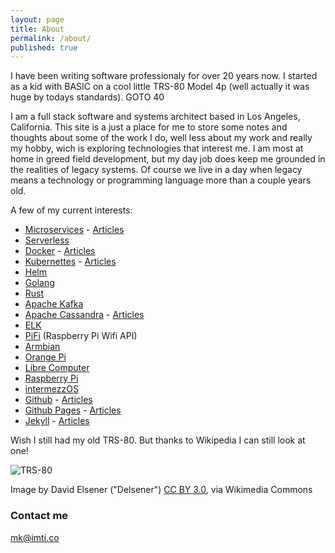 ```yaml
---
layout: page
title: About
permalink: /about/
published: true
---
```


I have been writing software professionaly for over 20 years now. I started as a kid with BASIC  on a cool little TRS-80 Model 4p (well actually it was huge by todays standards). GOTO 40

I am a full stack software and systems architect based in Los Angeles, California. This site is a just a place for me to store some notes and thoughts about some of the work I do, well less about my work and really my hobby, wich is exploring technologies that interest me. I am most at home in greed field development, but my day job does keep me grounded in the realities of legacy systems. Of course we live in a day when legacy means a technology or programming language more than a couple years old.

A few of my current interests:

- [Microservices] - [Articles](/tag/microservices/)
- [Serverless]
- [Docker] - [Articles](/tag/docker/)
- [Kubernettes] - [Articles](/tag/kubernetes/)
- [Helm]
- [Golang]
- [Rust]
- [Apache Kafka]
- [Apache Cassandra] - [Articles](/tag/cassandra/)
- [ELK]
- [PiFi] (Raspberry Pi Wifi API)
- [Armbian]
- [Orange Pi]
- [Libre Computer]
- [Raspberry Pi]
- [intermezzOS]
- [Github] - [Articles](/tag/github/)
- [Github Pages] - [Articles](/tag/github-pages/)
- [Jekyll] - [Articles](/tag/jekyll/)

Wish I still had my old TRS-80. But thanks to Wikipedia I can still look at one!

![TRS-80](https://upload.wikimedia.org/wikipedia/commons/2/2f/TRS-80_Model_4P_Crop_Delsener.jpg)

Image by David Elsener ("Delsener") [CC BY 3.0](http://creativecommons.org/licenses/by/3.0), via Wikimedia Commons


### Contact me

[mk@imti.co](mailto:mk@imti.co)

[PiFi]: http://pifi.imti.co
[Serverless]: https://martinfowler.com/articles/serverless.html
[Microservices]: http://mk.imti.co/microservices/
[Docker]: https://www.docker.com/
[Kubernettes]: https://kubernetes.io/
[Golang]: https://golang.org/
[Rust]: https://www.rust-lang.org/en-US/
[Apache Kafka]: https://kafka.apache.org/
[Apache Cassandra]: http://cassandra.apache.org/
[ELK]: https://www.elastic.co/
[Helm]: https://helm.sh/
[Raspberry Pi]: https://www.raspberrypi.org/
[Armbian]: https://www.armbian.com/
[Libre Computer]: https://libre.computer/
[Orange Pi]: http://www.orangepi.org/
[intermezzOS]: http://intermezzos.github.io/
[Github]: http://github.com/cjimti
[Github Pages]: https://pages.github.com/
[Jekyll]: https://jekyllrb.com/